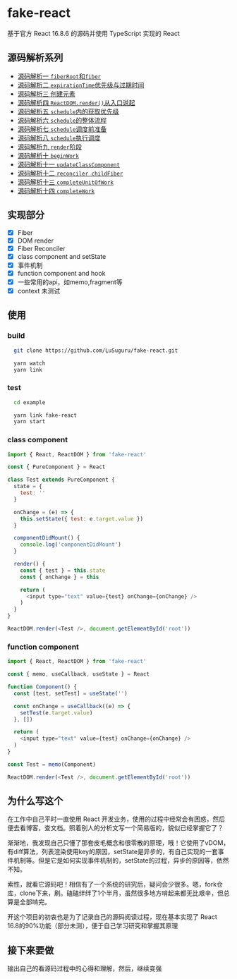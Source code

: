 # fake-react

基于官方 React 16.8.6 的源码并使用 TypeScript 实现的 React

## 源码解析系列
- [源码解析一  `fiberRoot`和`fiber`](./doc/fiber-and-fiberRoot.md)
- [源码解析二  `expirationTime`优先级与过期时间](./doc/expirationTime.md)
- [源码解析三  创建元素](./doc/create-element.md)
- [源码解析四  `ReactDOM.render()`从入口说起](./doc/render.md)
- [源码解析五  `schedule`内的获取优先级](./doc/schdule-global-value.md)
- [源码解析六  `schedule`的整体流程]()
- [源码解析七  `schedule`调度前准备](./doc/schedule-prepare.md)
- [源码解析八  `schedule`执行调度](./doc/schedule-work.md)
- [源码解析九  `render`阶段](./doc/schedule-render.md)
- [源码解析十  `beginWork`](./doc/begin-work.md)
- [源码解析十一 `updateClassComponent`](./doc/update-class-component.md)
- [源码解析十二 `reconciler childFiber`](./doc/child-fiber.md)
- [源码解析十三 `completeUnitOfWork`](./doc/completeUnitOfwork.md)
- [源码解析十四 `completeWork`](./doc/completeWork.md)

## 实现部分

- [x] Fiber
- [x] DOM render
- [x] Fiber Reconciler
- [x] class component and setState
- [x] 事件机制
- [x] function component and hook
- [x] 一些常用的api，如memo,fragment等
- [x] context 未测试

## 使用

### build

``` sh
  git clone https://github.com/LuSuguru/fake-react.git

  yarn watch 
  yarn link 
````

### test
```sh
  cd example

  yarn link fake-react
  yarn start
```

### class component
``` javascript
import { React, ReactDOM } from 'fake-react'

const { PureComponent } = React

class Test extends PureComponent {
  state = {
    test: ''
  }

  onChange = (e) => {
    this.setState({ test: e.target.value })
  }

  componentDidMount() {
    console.log('componentDidMount')
  }

  render() {
    const { test } = this.state
    const { onChange } = this

    return (
      <input type="text" value={test} onChange={onChange} />
    )
  }
}

ReactDOM.render(<Test />, document.getElementById('root'))
```

### function component
``` javascript
import { React, ReactDOM } from 'fake-react'

const { memo, useCallback, useState } = React

function Component() {
  const [test, setTest] = useState('')

  const onChange = useCallback((e) => {
    setTest(e.target.value)
  }, [])

  return (
    <input type="text" value={test} onChange={onChange} />
  )
}

const Test = memo(Component)

ReactDOM.render(<Test />, document.getElementById('root'))
```

## 为什么写这个

在工作中自己平时一直使用 React 开发业务，使用的过程中经常会有困惑，然后便去看博客，查文档。照着别人的分析文写一个简易版的，貌似已经掌握它了？

渐渐地，我发现自己只懂了那套皮毛概念和很零散的原理，哦！它使用了vDOM，有diff算法，列表渲染使用key的原因，setState是异步的，有自己实现的一套事件机制等。但是它是如何实现事件机制的，setState的过程，异步的原因等，依然不知。

索性，就看它源码吧！相信有了一个系统的研究后，疑问会少很多。嗯，fork仓库，clone下来，刷。磕磕绊绊了1个半月，虽然很多地方啃起来都无比艰辛，但总算是全部啃完。

开这个项目的初衷也是为了记录自己的源码阅读过程，现在基本实现了 React 16.8的90%功能（部分未测），便于自己学习研究和掌握其原理

## 接下来要做

输出自己的看源码过程中的心得和理解，然后，继续变强


